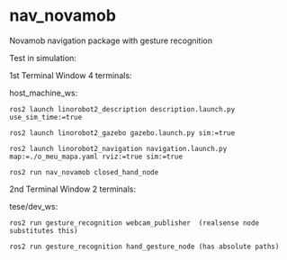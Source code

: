 # nav_novamob
Novamob navigation package with gesture recognition

Test in simulation:

1st Terminal Window 4 terminals: 

host_machine_ws: 

	ros2 launch linorobot2_description description.launch.py use_sim_time:=true
 
	ros2 launch linorobot2_gazebo gazebo.launch.py sim:=true
 
	ros2 launch linorobot2_navigation navigation.launch.py map:=./o_meu_mapa.yaml rviz:=true sim:=true
 
	ros2 run nav_novamob closed_hand_node
	
2nd Terminal Window 2 terminals:

tese/dev_ws: 

	ros2 run gesture_recognition webcam_publisher  (realsense node substitutes this)
 
	ros2 run gesture_recognition hand_gesture_node (has absolute paths)
